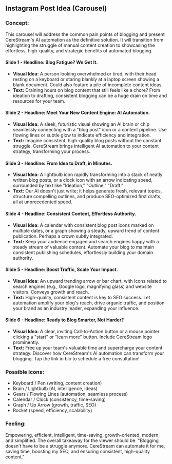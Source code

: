 ## Instagram Post Idea (Carousel)

### Concept:
This carousel will address the common pain points of blogging and present CereStream's AI automation as the definitive solution. It will transition from highlighting the struggle of manual content creation to showcasing the effortless, high-quality, and strategic benefits of automated blogging.

#### Slide 1 - **Headline: Blog Fatigue? We Get It.**
*   **Visual Idea:** A person looking overwhelmed or tired, with their head resting on a keyboard or staring blankly at a laptop screen showing a blank document. Could also feature a pile of incomplete content ideas.
*   **Text:** Draining hours on blog content that still feels like a chore? From ideation to drafting, consistent blogging can be a huge drain on time and resources for your team.

#### Slide 2 - **Headline: Meet Your New Content Engine: AI Automation.**
*   **Visual Idea:** A sleek, futuristic visual showing an AI brain or chip seamlessly connecting with a "blog post" icon or a content pipeline. Use flowing lines or subtle glow to indicate efficiency and integration.
*   **Text:** Imagine consistent, high-quality blog posts without the constant struggle. CereStream brings intelligent AI automation to your content strategy, transforming your process.

#### Slide 3 - **Headline: From Idea to Draft, in Minutes.**
*   **Visual Idea:** A lightbulb icon rapidly transforming into a stack of neatly written blog posts, or a clock icon with an arrow indicating speed, surrounded by text like "Ideation," "Outline," "Draft."
*   **Text:** Our AI doesn't just write; it helps generate fresh, relevant topics, structure compelling outlines, and produce SEO-optimized first drafts, all at unprecedented speed.

#### Slide 4 - **Headline: Consistent Content, Effortless Authority.**
*   **Visual Idea:** A calendar with consistent blog post icons marked on multiple dates, or a graph showing a steady, upward trend of content publication. Perhaps a crown subtly integrated.
*   **Text:** Keep your audience engaged and search engines happy with a steady stream of valuable content. Automate your blog to maintain consistent publishing schedules, effortlessly building your domain authority.

#### Slide 5 - **Headline: Boost Traffic, Scale Your Impact.**
*   **Visual Idea:** An upward trending arrow or bar chart, with icons related to search engines (e.g., Google logo, magnifying glass) and website visitors. Conveys growth and reach.
*   **Text:** High-quality, consistent content is key to SEO success. Let automation amplify your blog's reach, drive organic traffic, and position your brand as an industry leader, expanding your influence.

#### Slide 6 - **Headline: Ready to Blog Smarter, Not Harder?**
*   **Visual Idea:** A clear, inviting Call-to-Action button or a mouse pointer clicking a "start" or "learn more" button. Include CereStream logo prominently.
*   **Text:** Free up your team's valuable time and supercharge your content strategy. Discover how CereStream's AI automation can transform your blogging. Tap the link in bio to schedule a free consultation!

### Possible Icons:
*   Keyboard / Pen (writing, content creation)
*   Brain / Lightbulb (AI, intelligence, ideas)
*   Gears / Flowing Lines (automation, seamless process)
*   Calendar / Clock (consistency, time-saving)
*   Graph / Up Arrow (growth, traffic, SEO)
*   Rocket (speed, efficiency, scalability)

### Feeling:
Empowering, efficient, intelligent, time-saving, growth-oriented, modern, and simplified. The overall takeaway for the viewer should be: "Blogging doesn't have to be a struggle anymore. CereStream can automate it for me, saving time, boosting my SEO, and ensuring consistent, high-quality content."